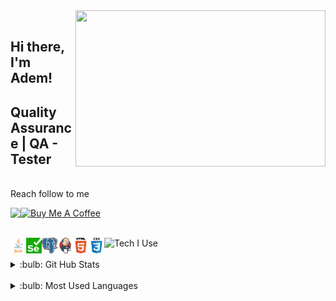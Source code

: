 <img src="https://media1.giphy.com/media/iIqmM5tTjmpOB9mpbn/giphy.gif?cid=ecf05e47mq0k8vzqcgf6y7otybzvqi2rba00ke9vdlvz3y89&rid=giphy.gif&ct=g" align="right" width="400" height="250">

<br />
<h2>Hi there, I'm Adem!</h2>

<h2>Quality Assurance | QA - Tester</h2>

<br />
Reach follow to me 

[<img widht="22" src="https://img.shields.io/badge/linkedin-%230077B5.svg?style=for-the-badge&logo=linkedin&logoColor=white" align="left" />][LinkedIn]


<a href="https://www.buymeacoffee.com/ademyusuf" target="_blank"><img src="https://cdn.buymeacoffee.com/buttons/v2/default-yellow.png" alt="Buy Me A Coffee" style="height: 60px !important;width: 217px !important;" ></a>

<script type="text/javascript" src="https://cdnjs.buymeacoffee.com/1.0.0/button.prod.min.js" data-name="bmc-button" data-slug="ademyusuf" data-color="#FFDD00" data-emoji=""  data-font="Cookie" data-text="Buy me a coffee" data-outline-color="#000000" data-font-color="#000000" data-coffee-color="#ffffff" ></script>


<br />
Tech I Use
<img align="left" src="https://raw.githubusercontent.com/github/explore/5b3600551e122a3277c2c5368af2ad5725ffa9a1/topics/java/java.png" weight="25" height="25">
<img align="left" src="https://raw.githubusercontent.com/github/explore/5b3600551e122a3277c2c5368af2ad5725ffa9a1/topics/selenium/selenium.png" weight="25" height="25">
<img align="left" src="https://raw.githubusercontent.com/github/explore/5b3600551e122a3277c2c5368af2ad5725ffa9a1/topics/postgresql/postgresql.png" weight="25" height="25">
<img align="left" src="https://raw.githubusercontent.com/github/explore/5b3600551e122a3277c2c5368af2ad5725ffa9a1/topics/jenkins/jenkins.png" weight="25" height="25">
<img align="left" src="https://raw.githubusercontent.com/github/explore/5b3600551e122a3277c2c5368af2ad5725ffa9a1/topics/html/html.png" weight="25" height="25">
<img align="left" src="https://raw.githubusercontent.com/github/explore/5b3600551e122a3277c2c5368af2ad5725ffa9a1/topics/css/css.png" weight="25" height="25">
<img align="left" src="https://pbs.twimg.com/profile_images/1599829788369113089/FrdYoQ1o_400x400.jpg" weight="30" height="30">



<br />
<br />
<details>
<summary>:bulb: Git Hub Stats</summary>
<img src="https://github-readme-stats.vercel.app/api?username=ademyusufadiguzel&theme=radical">
</details>

<br />
<details>
<summary>:bulb: Most Used Languages</summary>
<img src="https://github-readme-stats.vercel.app/api/top-langs/?username=ademyusufadiguzel&layout=compact&theme=radical">
</details>


[LinkedIn]: https://www.linkedin.com/in/ademyusufadiguzel/
